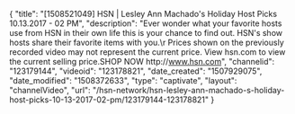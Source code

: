 {
    "title": "[1508521049] HSN | Lesley Ann Machado's Holiday Host Picks 10.13.2017 - 02 PM",
    "description": "Ever wonder what your favorite hosts use from HSN in their own life this is your chance to find out. HSN's show hosts share their favorite items with you.\r Prices shown on the previously recorded video may not represent the current price.  View hsn.com to view the current selling price.SHOP NOW http:\/\/www.hsn.com",
    "channelid": "123179144",
    "videoid": "123178821",
    "date_created": "1507929075",
    "date_modified": "1508372633",
    "type": "captivate",
    "layout": "channelVideo",
    "url": "\/hsn-network\/hsn-lesley-ann-machado-s-holiday-host-picks-10-13-2017-02-pm\/123179144-123178821"
}